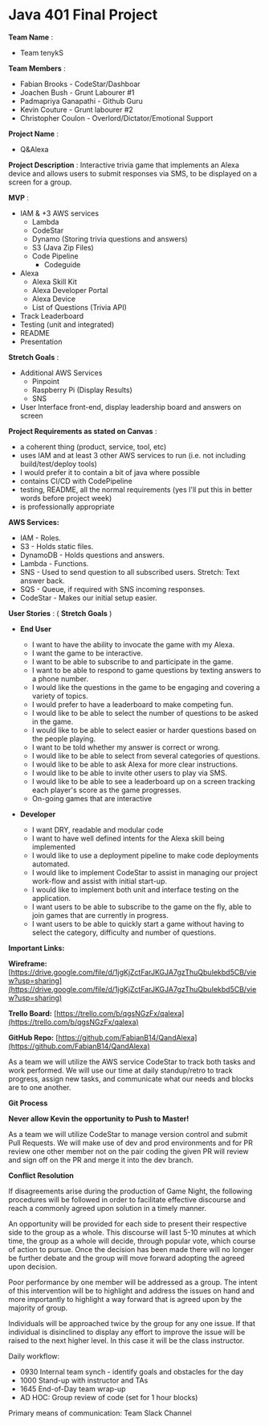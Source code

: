 # Java 401 Final Project

**Team Name** :

- Team tenykS

**Team Members** :

- Fabian Brooks - CodeStar/Dashboar
- Joachen Bush - Grunt Labourer #1
- Padmapriya Ganapathi - Github Guru
- Kevin Couture - Grunt labourer #2
- Christopher Coulon - Overlord/Dictator/Emotional Support

**Project Name** :

- Q&Alexa 

**Project Description** :  Interactive trivia game that implements an Alexa device and allows users to submit responses via SMS, to be displayed on a screen for a group.

**MVP** :

- IAM &amp; +3 AWS services
  - Lambda
  - CodeStar
  - Dynamo (Storing trivia questions and answers)
  - S3 (Java Zip Files)
  - Code Pipeline
    - Codeguide
- Alexa
  - Alexa Skill Kit
  - Alexa Developer Portal
  - Alexa Device
  - List of Questions (Trivia API)
- Track Leaderboard
- Testing (unit and integrated)
- README
- Presentation

**Stretch Goals** :

- Additional AWS Services
  - Pinpoint
  - Raspberry Pi (Display Results)
  - SNS
- User Interface front-end, display leadership board and answers on screen

**Project Requirements as stated on Canvas** :

- a coherent thing (product, service, tool, etc)
- uses IAM and at least 3 other AWS services to run (i.e. not including build/test/deploy tools)
- I would prefer it to contain a bit of java where possible
- contains CI/CD with CodePipeline
- testing, README, all the normal requirements (yes I&#39;ll put this in better words before project week)
- is professionally appropriate

**AWS Services:**

- IAM - Roles.
- S3 - Holds static files.
- DynamoDB - Holds questions and answers.
- Lambda - Functions.
- SNS - Used to send question to all subscribed users. Stretch: Text answer back.
- SQS - Queue, if required with SNS incoming responses.
- CodeStar - Makes our initial setup easier.

**User Stories** : ( **Stretch Goals** )

- **End User**
  - I want to have the ability to invocate the game with my Alexa.
  - I want the game to be interactive.
  - I want to be able to subscribe to and participate in the game.
  - I want to be able to respond to game questions by texting answers to a phone number.
  - I would like the questions in the game to be engaging and covering a variety of topics.
  - I would prefer to have a leaderboard to make competing fun.
  - I would like to be able to select the number of questions to be asked in the game.
  - I would like to be able to select easier or harder questions based on the people playing.
  - I want to be told whether my answer is correct or wrong.
  - I would like to be able to select from several categories of questions.
  - I would like to be able to ask Alexa for more clear instructions.
  - I would like to be able to invite other users to play via SMS.
  - I would like to be able to see a leaderboard up on a screen tracking each player&#39;s score as the game progresses.
  - On-going games that are interactive



- **Developer**
  - I want DRY, readable and modular code
  - I want to have well defined intents for the Alexa skill being implemented
  - I would like to use a deployment pipeline to make code deployments automated.
  - I would like to implement CodeStar to assist in managing our project work-flow and assist with initial start-up.
  - I would like to implement both unit and interface testing on the application.
  - I want users to be able to subscribe to the game on the fly, able to join games that are currently in progress.
  - I want users to be able to quickly start a game without having to select the category, difficulty and number of questions.

**Important Links:**

**Wireframe:** 
[https://drive.google.com/file/d/1jgKjZctFarJKGJA7gzThuQbuIekbd5CB/view?usp=sharing](https://drive.google.com/file/d/1jgKjZctFarJKGJA7gzThuQbuIekbd5CB/view?usp=sharing)

**Trello Board:**
[https://trello.com/b/qgsNGzFx/qalexa](https://trello.com/b/qgsNGzFx/qalexa)

**GitHub Repo:**
[https://github.com/FabianB14/QandAlexa](https://github.com/FabianB14/QandAlexa)

As a team we will utilize the AWS service CodeStar to track both tasks and work performed. We will use our time at daily standup/retro to track progress, assign new tasks, and communicate what our needs and blocks are to one another.

**Git Process**

**Never allow Kevin the opportunity to Push to Master!**

As a team we will utilize CodeStar to manage version control and submit Pull Requests. We will make use of dev and prod environments and for PR review one other member not on the pair coding the given PR will review and sign off on the PR and merge it into the dev branch.

**Conflict Resolution**

If disagreements arise during the production of Game Night, the following procedures will be followed in order to facilitate effective discourse and reach a commonly agreed upon solution in a timely manner.

An opportunity will be provided for each side to present their respective side to the group as a whole. This discourse will last 5-10 minutes at which time, the group as a whole will decide, through popular vote, which course of action to pursue. Once the decision has been made there will no longer be further debate and the group will move forward adopting the agreed upon decision.

Poor performance by one member will be addressed as a group. The intent of this intervention will be to highlight and address the issues on hand and more importantly to highlight a way forward that is agreed upon by the majority of group.

Individuals will be approached twice by the group for any one issue. If that individual is disinclined to display any effort to improve the issue will be raised to the next higher level. In this case it will be the class instructor.

Daily workflow:

- 0930 Internal team synch - identify goals and obstacles for the day
- 1000 Stand-up with instructor and TAs
- 1645 End-of-Day team wrap-up
- AD HOC: Group review of code (set for 1 hour blocks)

Primary means of communication: Team Slack Channel